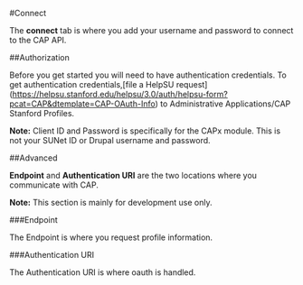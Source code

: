 #Connect

The **connect** tab is where you add your username and password to connect to the CAP API.

##Authorization

Before you get started you will need to have authentication credentials. To get authentication credentials,[file a HelpSU request] (https://helpsu.stanford.edu/helpsu/3.0/auth/helpsu-form?pcat=CAP&dtemplate=CAP-OAuth-Info) to Administrative Applications/CAP Stanford Profiles.

**Note:** Client ID and Password is specifically for the CAPx module. This is not your SUNet ID or Drupal username and password.

##Advanced

**Endpoint** and **Authentication URI** are the two locations where you communicate with CAP.

**Note:** This section is mainly for development use only.

###Endpoint

The Endpoint is where you request profile information.

###Authentication URI

The Authentication URI is where oauth is handled.
